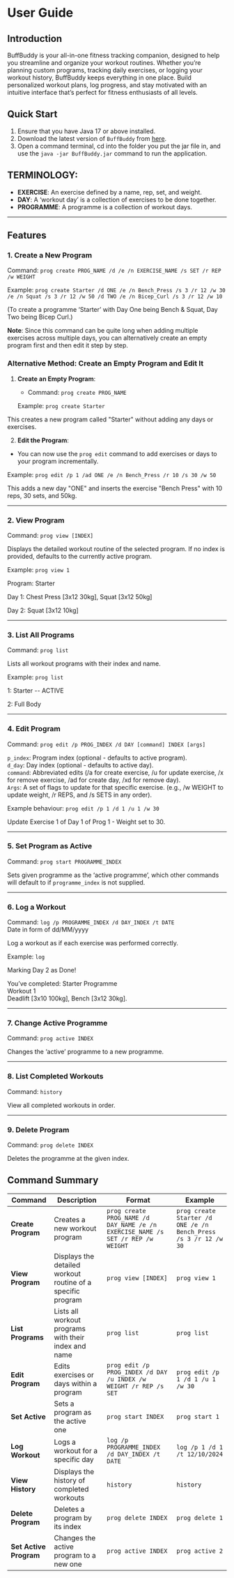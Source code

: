 # User Guide

## Introduction

BuffBuddy is your all-in-one fitness tracking companion, designed to help you streamline and organize your workout routines. 
Whether you’re planning custom programs, tracking daily exercises, or logging your workout history, BuffBuddy keeps everything in one place. 
Build personalized workout plans, log progress, and stay motivated with an intuitive interface that’s perfect for fitness enthusiasts of all levels.

## Quick Start

1. Ensure that you have Java 17 or above installed.
2. Download the latest version of `BuffBuddy` from [here](https://github.com/AY2425S1-CS2113-W10-3/tp/releases/tag/v1.0).
3. Open a command terminal, cd into the folder you put the jar file in, and use the `java -jar BuffBuddy.jar` command to run the application.

## TERMINOLOGY:
- **EXERCISE**: An exercise defined by a name, rep, set, and weight.
- **DAY**: A ‘workout day’ is a collection of exercises to be done together.
- **PROGRAMME**: A programme is a collection of workout days.

---

## Features 


### 1. Create a New Program

Command: `prog create PROG_NAME /d /e /n EXERCISE_NAME /s SET /r REP /w WEIGHT`

Example: `prog create Starter /d ONE /e /n Bench_Press /s 3 /r 12 /w 30 /e /n Squat /s 3 /r 12 /w 50 /d TWO /e /n Bicep_Curl /s 3 /r 12 /w 10`

(To create a programme ‘Starter’ with Day One being Bench & Squat, Day Two being Bicep Curl.)

**Note**: Since this command can be quite long when adding multiple exercises across multiple days, you can alternatively create an empty program first and then edit it step by step.

### Alternative Method: Create an Empty Program and Edit It

1. **Create an Empty Program**:
    - Command: `prog create PROG_NAME`

   Example: `prog create Starter`

This creates a new program called "Starter" without adding any days or exercises.

2. **Edit the Program**:
- You can now use the `prog edit` command to add exercises or days to your program incrementally.

Example: `prog edit /p 1 /ad ONE /e /n Bench_Press /r 10 /s 30 /w 50`

This adds a new day "ONE" and inserts the exercise "Bench Press" with 10 reps, 30 sets, and 50kg.

---

### 2. View Program
Command: `prog view [INDEX]`

Displays the detailed workout routine of the selected program. If no index is provided, defaults to the currently active program.

Example: `prog view 1`

Program: Starter

Day 1: Chest Press [3x12 30kg], Squat [3x12 50kg]

Day 2: Squat [3x12 10kg]

---

### 3. List All Programs
Command: `prog list`

Lists all workout programs with their index and name.

Example: `prog list`

1: Starter  --  ACTIVE

2: Full Body

---

### 4. Edit Program
Command: `prog edit /p PROG_INDEX /d DAY [command] INDEX [args]`

`p_index`: Program index (optional - defaults to active program).  
`d_day`: Day index (optional - defaults to active day).  
`command`: Abbreviated edits (/a for create exercise, /u for update exercise, /x for remove exercise, /ad for create day, /xd for remove day).  
`Args`: A set of flags to update for that specific exercise. (e.g., /w WEIGHT to update weight, /r REPS, and /s SETS in any order).

Example behaviour: `prog edit /p 1 /d 1 /u 1 /w 30`

Update Exercise 1 of Day 1 of Prog 1 - Weight set to 30.

---

### 5. Set Program as Active
Command: `prog start PROGRAMME_INDEX`

Sets given programme as the ‘active programme’, which other commands will default to if `programme_index` is not supplied.

---

### 6. Log a Workout
Command: `log /p PROGRAMME_INDEX /d DAY_INDEX /t DATE`  
Date in form of dd/MM/yyyy

Log a workout as if each exercise was performed correctly.

Example: `log`

Marking Day 2 as Done!

You’ve completed:
Starter Programme  
Workout 1  
Deadlift [3x10 100kg], Bench [3x12 30kg].

---

### 7. Change Active Programme
Command: `prog active INDEX`

Changes the ‘active’ programme to a new programme.

---

### 8. List Completed Workouts
Command: `history`

View all completed workouts in order.

---

### 9. Delete Program
Command: `prog delete INDEX`

Deletes the programme at the given index.

## Command Summary

| Command                | Description                                                 | Format                                                                          | Example                                                         |
|------------------------|-------------------------------------------------------------|---------------------------------------------------------------------------------|-----------------------------------------------------------------|
| **Create Program**     | Creates a new workout program                               | `prog create PROG_NAME /d DAY_NAME /e /n EXERCISE_NAME /s SET /r REP /w WEIGHT` | `prog create Starter /d ONE /e /n Bench_Press /s 3 /r 12 /w 30` |
| **View Program**       | Displays the detailed workout routine of a specific program | `prog view [INDEX]`                                                             | `prog view 1`                                                   |
| **List Programs**      | Lists all workout programs with their index and name        | `prog list`                                                                     | `prog list`                                                     |
| **Edit Program**       | Edits exercises or days within a program                    | `prog edit /p PROG_INDEX /d DAY /u INDEX /w WEIGHT /r REP /s SET`               | `prog edit /p 1 /d 1 /u 1 /w 30`                                |
| **Set Active**         | Sets a program as the active one                            | `prog start INDEX`                                                              | `prog start 1`                                                  |
| **Log Workout**        | Logs a workout for a specific day                           | `log /p PROGRAMME_INDEX /d DAY_INDEX /t DATE`                                   | `log /p 1 /d 1 /t 12/10/2024`                                   |
| **View History**       | Displays the history of completed workouts                  | `history`                                                                       | `history`                                                       |
| **Delete Program**     | Deletes a program by its index                              | `prog delete INDEX`                                                             | `prog delete 1`                                                 |
| **Set Active Program** | Changes the active program to a new one                     | `prog active INDEX`                                                             | `prog active 2`                                                 |




